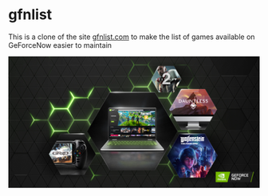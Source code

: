 # gfnlist

This is a clone of the site [gfnlist.com](https://gfnlist.com/) to make the list of games available on GeForceNow easier to maintain

![GFN](public/geforcenow.jpg)
